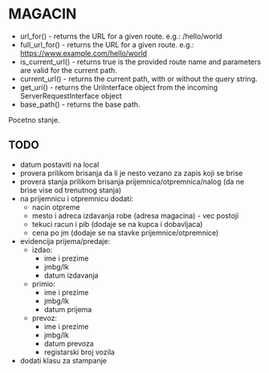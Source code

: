 # MAGACIN

- url_for() - returns the URL for a given route. e.g.: /hello/world
- full_url_for() - returns the URL for a given route. e.g.: https://www.example.com/hello/world
- is_current_url() - returns true is the provided route name and parameters are valid for the current path.
- current_url() - returns the current path, with or without the query string.
- get_uri() - returns the UriInterface object from the incoming ServerRequestInterface object
- base_path() - returns the base path.

Pocetno stanje.

## TODO

- datum postaviti na local
- provera prilikom brisanja da li je nesto vezano za zapis koji se brise
- provera stanja prilikom brisanja prijemnica/otpremnica/nalog (da ne brise vise od trenutnog stanja)
- na prijemnicu i otpremnicu dodati:
    - nacin otpreme
    - mesto i adreca izdavanja robe (adresa magacina) - vec postoji
    - tekuci racun i pib (dodaje se na kupca i dobavljaca)
    - cena po jm (dodaje se na stavke prijemnice/otpremnice)
- evidencija prijema/predaje:
    - izdao:
        - ime i prezime
        - jmbg/lk
        - datum izdavanja
    - primio:
        - ime i prezime
        - jmbg/lk
        - datum prijema
    - prevoz:
        - ime i prezime
        - jmbg/lk
        - datum prevoza
        - registarski broj vozila
- dodati klasu za stampanje